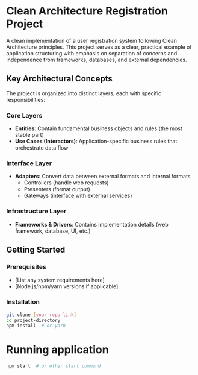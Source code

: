 # Clean Architecture Registration Project

A clean implementation of a user registration system following Clean Architecture principles. This project serves as a clear, practical example of application structuring with emphasis on separation of concerns and independence from frameworks, databases, and external dependencies.

## Key Architectural Concepts

The project is organized into distinct layers, each with specific responsibilities:

### Core Layers
- **Entities**: Contain fundamental business objects and rules (the most stable part)
- **Use Cases (Interactors)**: Application-specific business rules that orchestrate data flow

### Interface Layer
- **Adapters**: Convert data between external formats and internal formats
  - Controllers (handle web requests)
  - Presenters (format output)
  - Gateways (interface with external services)

### Infrastructure Layer
- **Frameworks & Drivers**: Contains implementation details (web framework, database, UI, etc.)

## Getting Started

### Prerequisites
- [List any system requirements here]
- [Node.js/npm/yarn versions if applicable]

### Installation
```bash
git clone [your-repo-link]
cd project-directory
npm install  # or yarn
```
# Running application
```bash
npm start  # or other start command
```

